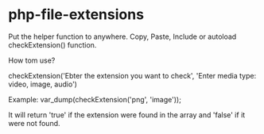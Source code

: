 # php-file-extensions

Put the helper function to anywhere. Copy, Paste, Include or autoload checkExtension() function.

How tom use?

checkExtension('Ebter the extension you want to check', 'Enter media type: video, image, audio')

Example: 
var_dump(checkExtension('png', 'image'));

It will return 'true' if the extension were found in the array and 'false' if it were not found.
